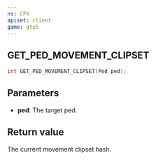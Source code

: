 ```yaml
---
ns: CFX
apiset: client
game: gta5
---
```

## GET_PED_MOVEMENT_CLIPSET

```c
int GET_PED_MOVEMENT_CLIPSET(Ped ped);
```

## Parameters
* **ped**: The target ped.

## Return value
The current movement clipset hash.